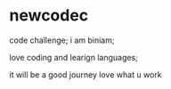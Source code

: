 # newcodec
code challenge;
i am biniam;

love coding and learign languages;

it will be a good journey
love what u work
